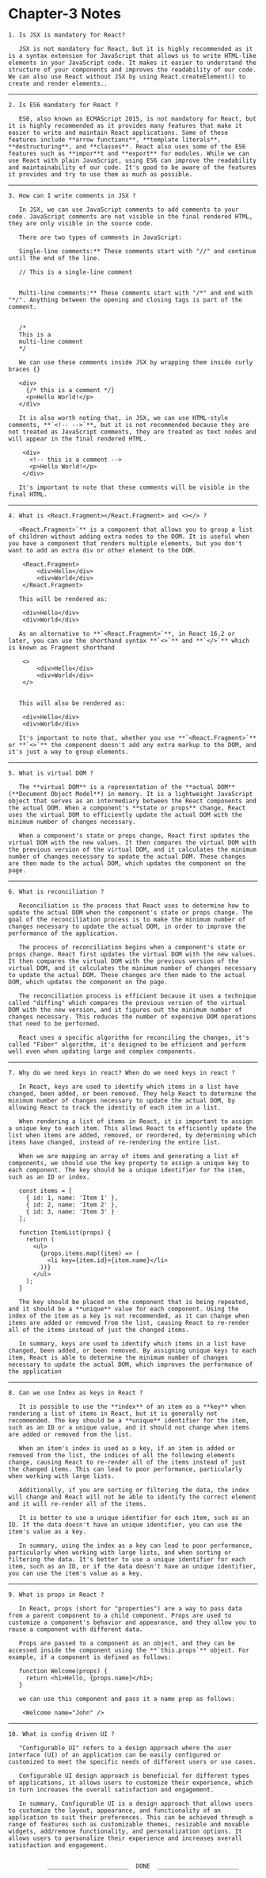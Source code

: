   # Chapter-3 Notes
  
    1. Is JSX is mandatory for React?
    
       JSX is not mandatory for React, but it is highly recommended as it is a syntax extension for JavaScript that allows us to write HTML-like elements in your JavaScript code. It makes it easier to understand the structure of your components and improves the readability of our code. We can also use React without JSX by using React.createElement() to create and render elements..
---

    2. Is ES6 mandatory for React ?
    
       ES6, also known as ECMAScript 2015, is not mandatory for React, but it is highly recommended as it provides many features that make it easier to write and maintain React applications. Some of these features include **arrow functions**, **template literals**, **destructuring**, and **classes**. React also uses some of the ES6 features such as **impor**t and **export** for modules. While we can use React with plain JavaScript, using ES6 can improve the readability and maintainability of our code. It's good to be aware of the features it provides and try to use them as much as possible.
---

    3. How can I write comments in JSX ?
    
       In JSX, we can use JavaScript comments to add comments to your code. JavaScript comments are not visible in the final rendered HTML, they are only visible in the source code.
    
       There are two types of comments in JavaScript:
    
       Single-line comments:** These comments start with "//" and continue until the end of the line.
    
       // This is a single-line comment
        
    
       Multi-line comments:** These comments start with "/*" and end with "*/". Anything between the opening and closing tags is part of the comment.
    
   
       /*
       This is a
       multi-line comment
       */
   
       We can use these comments inside JSX by wrapping them inside curly braces {}
    
       <div>
         {/* this is a comment */}
         <p>Hello World!</p>
       </div>
    
       It is also worth noting that, in JSX, we can use HTML-style comments, **`<!-- -->`**, but it is not recommended because they are not treated as JavaScript comments, they are treated as text nodes and will appear in the final rendered HTML.
    
        <div>
          <!-- this is a comment -->
          <p>Hello World!</p>
        </div>
    
       It's important to note that these comments will be visible in the final HTML.
---

    4. What is <React.Fragment></React.Fragment> and <></> ?
    
       <React.Fragment>`** is a component that allows you to group a list of children without adding extra nodes to the DOM. It is useful when you have a component that renders multiple elements, but you don't want to add an extra div or other element to the DOM.
    
        <React.Fragment>
            <div>Hello</div>
            <div>World</div>
        </React.Fragment>

       This will be rendered as:
    
        <div>Hello</div>
        <div>World</div>
    
       As an alternative to **`<React.Fragment>`**, in React 16.2 or later, you can use the shorthand syntax **`<>`** and **`</>`** which is known as Fragment shorthand
    
        <>
            <div>Hello</div>
            <div>World</div>
        </>

    
       This will also be rendered as:
    
        <div>Hello</div>
        <div>World</div>
    
       It's important to note that, whether you use **`<React.Fragment>`** or **`<>`** the component doesn't add any extra markup to the DOM, and it's just a way to group elements.
---

    5. What is virtual DOM ?
    
       The **virtual DOM** is a representation of the **actual DOM** (**Document Object Model**) in memory. It is a lightweight JavaScript object that serves as an intermediary between the React components and the actual DOM. When a component's **state or props** change, React uses the virtual DOM to efficiently update the actual DOM with the minimum number of changes necessary.
    
       When a component's state or props change, React first updates the virtual DOM with the new values. It then compares the virtual DOM with the previous version of the virtual DOM, and it calculates the minimum number of changes necessary to update the actual DOM. These changes are then made to the actual DOM, which updates the component on the page.
---

    6. What is reconciliation ?
    
       Reconciliation is the process that React uses to determine how to update the actual DOM when the component's state or props change. The goal of the reconciliation process is to make the minimum number of changes necessary to update the actual DOM, in order to improve the performance of the application.
    
       The process of reconciliation begins when a component's state or props change. React first updates the virtual DOM with the new values. It then compares the virtual DOM with the previous version of the virtual DOM, and it calculates the minimum number of changes necessary to update the actual DOM. These changes are then made to the actual DOM, which updates the component on the page.
    
       The reconciliation process is efficient because it uses a technique called "diffing" which compares the previous version of the virtual DOM with the new version, and it figures out the minimum number of changes necessary. This reduces the number of expensive DOM operations that need to be performed.
    
       React uses a specific algorithm for reconciling the changes, it's called "Fiber" algorithm, it's designed to be efficient and perform well even when updating large and complex components.
---

    7. Why do we need keys in react? When do we need keys in react ?
    
       In React, keys are used to identify which items in a list have changed, been added, or been removed. They help React to determine the minimum number of changes necessary to update the actual DOM, by allowing React to track the identity of each item in a list.
    
       When rendering a list of items in React, it is important to assign a unique key to each item. This allows React to efficiently update the list when items are added, removed, or reordered, by determining which items have changed, instead of re-rendering the entire list.
    
       When we are mapping an array of items and generating a list of components, we should use the key property to assign a unique key to each component. The key should be a unique identifier for the item, such as an ID or index.
    
       const items = [
         { id: 1, name: 'Item 1' },
         { id: 2, name: 'Item 2' },
         { id: 3, name: 'Item 3' }
       ];
    
       function ItemList(props) {
         return (
           <ul>
             {props.items.map((item) => (
               <li key={item.id}>{item.name}</li>
             ))}
           </ul>
         );
       }
    
       The key should be placed on the component that is being repeated, and it should be a **unique** value for each component. Using the index of the item as a key is not recommended, as it can change when items are added or removed from the list, causing React to re-render all of the items instead of just the changed items.
    
       In summary, keys are used to identify which items in a list have changed, been added, or been removed. By assigning unique keys to each item, React is able to determine the minimum number of changes necessary to update the actual DOM, which improves the performance of the application
---

    8. Can we use Index as keys in React ?
    
       It is possible to use the **index** of an item as a **key** when rendering a list of items in React, but it is generally not recommended. The key should be a **unique** identifier for the item, such as an ID or a unique value, and it should not change when items are added or removed from the list.
    
       When an item's index is used as a key, if an item is added or removed from the list, the indices of all the following elements change, causing React to re-render all of the items instead of just the changed items. This can lead to poor performance, particularly when working with large lists.
    
       Additionally, if you are sorting or filtering the data, the index will change and React will not be able to identify the correct element and it will re-render all of the items.
    
       It is better to use a unique identifier for each item, such as an ID. If the data doesn't have an unique identifier, you can use the item's value as a key.
    
       In summary, using the index as a key can lead to poor performance, particularly when working with large lists, and when sorting or filtering the data. It's better to use a unique identifier for each item, such as an ID, or if the data doesn't have an unique identifier, you can use the item's value as a key.
---

    9. What is props in React ?
    
       In React, props (short for "properties") are a way to pass data from a parent component to a child component. Props are used to customize a component's behavior and appearance, and they allow you to reuse a component with different data.
    
       Props are passed to a component as an object, and they can be accessed inside the component using the **`this.props`** object. For example, if a component is defined as follows:
    
       function Welcome(props) {
         return <h1>Hello, {props.name}</h1>;
       }
    
       we can use this component and pass it a name prop as follows:

        <Welcome name="John" />
---

    10. What is config driven UI ?
    
       "Configurable UI" refers to a design approach where the user interface (UI) of an application can be easily configured or customized to meet the specific needs of different users or use cases.
    
       Configurable UI design approach is beneficial for different types of applications, it allows users to customize their experience, which in turn increases the overall satisfaction and engagement.
    
       In summary, Configurable UI is a design approach that allows users to customize the layout, appearance, and functionality of an application to suit their preferences. This can be achieved through a range of features such as customizable themes, resizable and movable widgets, add/remove functionality, and personalization options. It allows users to personalize their experience and increases overall satisfaction and engagement.


               _______________________  DONE  _______________________